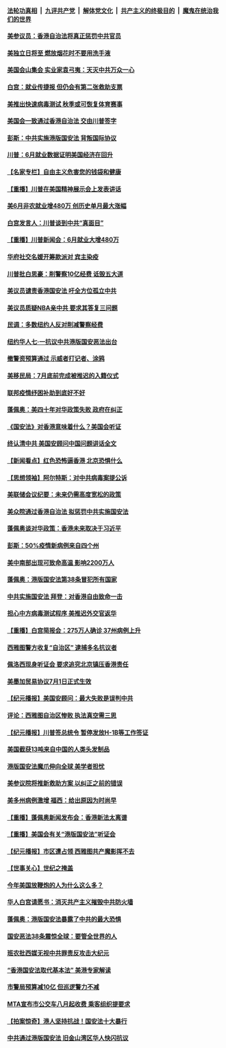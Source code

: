 ####  [法轮功真相](../../../../basic/blob/master/README.md?t=07030731) &nbsp;|&nbsp; [九评共产党](../../../../9ping.md/blob/master/README.md?t=07030731) &nbsp;|&nbsp; [解体党文化](../../../../jtdwh.md/blob/master/README.md?t=07030731)  &nbsp;|&nbsp; [共产主义的终极目的](../../../../gczydzjmd.md/blob/master/README.md?t=07030731) &nbsp;|&nbsp; [魔鬼在统治我们的世界](../../../../mgztzwmdsj.md/blob/master/README.md?t=07030731) 

#### [美参议员：香港自治法将真正惩罚中共官员](../pages/nsc412/n12228696.md?t=07030731) 

#### [美独立日将至 燃放烟花时不要用洗手液](../pages/nsc412/n12228400.md?t=07030731) 

#### [美国会山集会 实业家袁弓夷：天灭中共万众一心](../pages/nsc412/n12228149.md?t=07030731) 

#### [白宫：就业传捷报 但仍会有第二张救助支票](../pages/nsc412/n12228451.md?t=07030731) 

#### [美推出快速病毒测试 秋季或可恢复体育赛事](../pages/nsc412/n12228297.md?t=07030731) 

#### [美国会一致通过香港自治法 交由川普签字](../pages/nsc412/n12228230.md?t=07030731) 

#### [彭斯：中共实施港版国安法 背叛国际协议](../pages/nsc412/n12228135.md?t=07030731) 

#### [川普：6月就业数据证明美国经济在回升](../pages/nsc412/n12228059.md?t=07030731) 

#### [【名家专栏】自由主义危害您的钱袋和健康](../pages/nsc412/n12227823.md?t=07030731) 

#### [【重播】川普在美国精神展示会上发表讲话](../pages/nsc412/n12227943.md?t=07030731) 

#### [美6月非农就业增480万 创历史单月最大涨幅](../pages/nsc412/n12227911.md?t=07030731) 

#### [白宫发言人：川普谈到中共“真面目”](../pages/nsc412/n12227638.md?t=07030731) 

#### [【重播】川普新闻会：6月就业大增480万](../pages/nsc412/n12227778.md?t=07030731) 

#### [华府社交名媛开筹款派对 宾主染疫](../pages/nsc412/n12227449.md?t=07030731) 

#### [川普批白思豪：削警察10亿经费 诋毁五大道](../pages/nsc412/n12226360.md?t=07030731) 

#### [美议员谴责香港国安法 吁全方位孤立中共](../pages/nsc412/n12227173.md?t=07030731) 

#### [美议员质疑NBA亲中共 要求其答复三问题](../pages/nsc412/n12226782.md?t=07030731) 

#### [民调：多数纽约人反对削减警察经费](../pages/nsc412/n12226365.md?t=07030731) 

#### [纽约华人七‧一抗议中共港版国安恶法出台](../pages/nsc412/n12226352.md?t=07030731) 

#### [撤警资预算通过 示威者打记者、涂鸦](../pages/nsc412/n12226317.md?t=07030731) 

#### [美移民局：7月底前完成被推迟的入籍仪式](../pages/nsc412/n12226333.md?t=07030731) 

#### [联邦疫情纾困补助到底好不好](../pages/nsc412/n12226379.md?t=07030731) 

#### [蓬佩奥：美四十年对华政策失败 政府在纠正](../pages/nsc412/n12226169.md?t=07030731) 

#### [《国安法》对香港意味着什么？美国会听证](../pages/nsc412/n12225932.md?t=07030731) 

#### [终认清中共 美国安顾问中国问题讲话全文](../pages/nsc412/n12225398.md?t=07030731) 

#### [【新闻看点】红色恐怖逼香港 北京恐惧什么](../pages/nsc412/n12225821.md?t=07030731) 

#### [【思想领袖】阿尔特斯：对中共病毒案提公诉](../pages/nsc412/n12132039.md?t=07030731) 

#### [美联储会议纪要：未来仍需高度宽松的政策](../pages/nsc412/n12225944.md?t=07030731) 

#### [美众院通过香港自治法 拟惩罚中共实施国安法](../pages/nsc412/n12225765.md?t=07030731) 

#### [蓬佩奥谈对华政策：香港未来取决于习近平](../pages/nsc412/n12225535.md?t=07030731) 

#### [彭斯：50%疫情新病例来自四个州](../pages/nsc412/n12225661.md?t=07030731) 

#### [美中南部出现可致命高温 影响2200万人](../pages/nsc412/n12225509.md?t=07030731) 

#### [蓬佩奥：港版国安法第38条冒犯所有国家](../pages/nsc412/n12225492.md?t=07030731) 

#### [中共实施国安法 拜登：对香港自由致命一击](../pages/nsc412/n12225488.md?t=07030731) 

#### [担心中方病毒测试程序 美推迟外交官返华](../pages/nsc412/n12225504.md?t=07030731) 

#### [【重播】白宫简报会：275万人确诊 37州病例上升](../pages/nsc412/n12225524.md?t=07030731) 

#### [西雅图警方收复“自治区” 逮捕多名抗议者](../pages/nsc412/n12225413.md?t=07030731) 

#### [佩洛西现身听证会 要求追究北京镇压香港责任](../pages/nsc412/n12225292.md?t=07030731) 

#### [美墨加贸易协议7月1日正式生效](../pages/nsc412/n12225352.md?t=07030731) 

#### [【纪元播报】美国安顾问：最大失败是误判中共](../pages/nsc412/n12225244.md?t=07030731) 

#### [评论：西雅图自治区惨败 执法真空需三思](../pages/nsc412/n12222690.md?t=07030731) 

#### [【纪元播报】川普签总统令 暂停发放H-1B等工作签证](../pages/nsc412/n12225208.md?t=07030731) 

#### [美国截获13吨来自中国的人类头发制品](../pages/nsc412/n12225251.md?t=07030731) 

#### [港版国安法魔爪伸向全球 美学者担忧](../pages/nsc412/n12225012.md?t=07030731) 

#### [美参议院将推新救助方案 以纠正之前的错误](../pages/nsc412/n12224957.md?t=07030731) 

#### [美多州病例激增 福西：给出原因为时尚早](../pages/nsc412/n12224710.md?t=07030731) 

#### [【重播】蓬佩奥新闻发布会：香港新法太离谱](../pages/nsc412/n12224924.md?t=07030731) 

#### [【重播】美国会有关“港版国安法”听证会](../pages/nsc412/n12223128.md?t=07030731) 

#### [【纪元播报】市区遭占领 西雅图共产魔影挥不去](../pages/nsc412/n12224840.md?t=07030731) 

#### [【世事关心】世纪之掩盖](../pages/nsc412/n12223498.md?t=07030731) 

#### [今年美国放鞭炮的人为什么这么多？](../pages/nsc412/n12223569.md?t=07030731) 

#### [华人白宫请愿书：消灭共产主义摧毁中共防火墙](../pages/nsc412/n12223552.md?t=07030731) 

#### [蓬佩奥：港版国安法暴露了中共的最大恐惧](../pages/nsc412/n12224268.md?t=07030731) 

#### [国安恶法38条震惊全球：要管全世界的人](../pages/nsc412/n12224164.md?t=07030731) 

#### [班农批西媒无视中共罪责反攻击大纪元](../pages/nsc412/n12222770.md?t=07030731) 

#### [“香港国安法取代基本法” 美港专家解读](../pages/nsc412/n12223556.md?t=07030731) 

#### [市警局预算减10亿 但巡逻警力不减](../pages/nsc412/n12223572.md?t=07030731) 

#### [MTA宣布市公交车八月起收费 乘客组织提要求](../pages/nsc412/n12223620.md?t=07030731) 

#### [【拍案惊奇】港人坚持抗战！国安法十大暴行](../pages/nsc412/n12223602.md?t=07030731) 

#### [中共通过港版国安法 旧金山湾区华人快闪抗议](../pages/nsc412/n12223529.md?t=07030731) 

